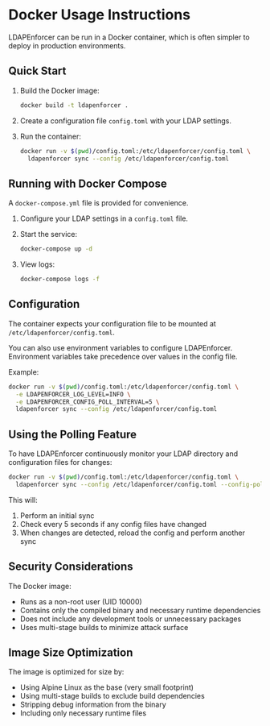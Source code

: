 # Docker Usage Instructions

LDAPEnforcer can be run in a Docker container, which is often simpler to deploy in production environments.

## Quick Start

1. Build the Docker image:
   ```bash
   docker build -t ldapenforcer .
   ```

2. Create a configuration file `config.toml` with your LDAP settings.

3. Run the container:
   ```bash
   docker run -v $(pwd)/config.toml:/etc/ldapenforcer/config.toml \
     ldapenforcer sync --config /etc/ldapenforcer/config.toml
   ```

## Running with Docker Compose

A `docker-compose.yml` file is provided for convenience.

1. Configure your LDAP settings in a `config.toml` file.

2. Start the service:
   ```bash
   docker-compose up -d
   ```

3. View logs:
   ```bash
   docker-compose logs -f
   ```

## Configuration

The container expects your configuration file to be mounted at `/etc/ldapenforcer/config.toml`.

You can also use environment variables to configure LDAPEnforcer. Environment variables take precedence over values in the config file.

Example:
```bash
docker run -v $(pwd)/config.toml:/etc/ldapenforcer/config.toml \
  -e LDAPENFORCER_LOG_LEVEL=INFO \
  -e LDAPENFORCER_CONFIG_POLL_INTERVAL=5 \
  ldapenforcer sync --config /etc/ldapenforcer/config.toml
```

## Using the Polling Feature

To have LDAPEnforcer continuously monitor your LDAP directory and configuration files for changes:

```bash
docker run -v $(pwd)/config.toml:/etc/ldapenforcer/config.toml \
  ldapenforcer sync --config /etc/ldapenforcer/config.toml --config-poll-interval 5
```

This will:
1. Perform an initial sync
2. Check every 5 seconds if any config files have changed
3. When changes are detected, reload the config and perform another sync

## Security Considerations

The Docker image:
- Runs as a non-root user (UID 10000)
- Contains only the compiled binary and necessary runtime dependencies
- Does not include any development tools or unnecessary packages
- Uses multi-stage builds to minimize attack surface

## Image Size Optimization

The image is optimized for size by:
- Using Alpine Linux as the base (very small footprint)
- Using multi-stage builds to exclude build dependencies
- Stripping debug information from the binary
- Including only necessary runtime files